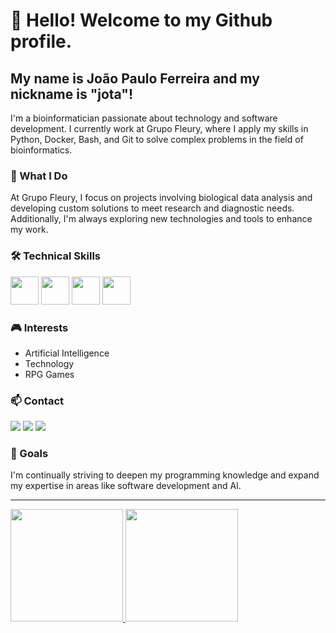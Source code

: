 # 👋 Hello! Welcome to my Github profile.

## My name is João Paulo Ferreira and my nickname is "jota"!

I'm a bioinformatician passionate about technology and software development. I currently work at Grupo Fleury, where I apply my skills in Python, Docker, Bash, and Git to solve complex problems in the field of bioinformatics.

### 🚀 What I Do

At Grupo Fleury, I focus on projects involving biological data analysis and developing custom solutions to meet research and diagnostic needs. Additionally, I'm always exploring new technologies and tools to enhance my work.

### 🛠️ Technical Skills


<img loading="lazy" src="https://cdn.jsdelivr.net/gh/devicons/devicon@latest/icons/python/python-original.svg" width="45" height="45"/> <img loading="lazy" src="https://cdn.jsdelivr.net/gh/devicons/devicon@latest/icons/git/git-original.svg" width="45" height="45"/> <img loading="lazy" src="https://cdn.jsdelivr.net/gh/devicons/devicon@latest/icons/docker/docker-plain.svg" width="45" height="45"/> <img loading="lazy" src="https://cdn.jsdelivr.net/gh/devicons/devicon@latest/icons/bash/bash-original.svg" width="45" height="45"/>


### 🎮 Interests

- Artificial Intelligence
- Technology
- RPG Games

### 📫 Contact

<div>
<a href="https://www.instagram.com/ojpferreira" target="_blank"><img loading="lazy" src="https://img.shields.io/badge/-Instagram-%23E4405F?style=for-the-badge&logo=instagram&logoColor=white" target="_blank"></a>
<a href = "mailto:contato@jpferreira.jota@gmail.com"><img loading="lazy" src="https://img.shields.io/badge/Gmail-D14836?style=for-the-badge&logo=gmail&logoColor=white" target="_blank"></a>
<a href="https://www.linkedin.com/br/jpcferreira" target="_blank"><img loading="lazy" src="https://img.shields.io/badge/-LinkedIn-%230077B5?style=for-the-badge&logo=linkedin&logoColor=white" target="_blank"></a>   
</div>

### 🎯 Goals

I'm continually striving to deepen my programming knowledge and expand my expertise in areas like software development and AI.

---

<div>
<a href="https://github.com/biojpferreira">
<img loading="lazy" height="180em" src="https://github-readme-stats.vercel.app/api/top-langs/?username=biojpferreira&layout=compact&langs_count=7&theme=dracula"/>
<img loading="lazy" height="180em" src="https://github-readme-stats.vercel.app/api?username=biojpferreira&show_icons=true&theme=dracula&include_all_commits=true&count_private=true"/>
</div>
